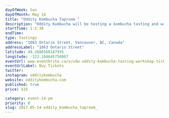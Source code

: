 ```yaml
---
dayOfWeek: Sun
dayOfMonth: May 14
title: "Oddity Kombucha Taproom "
description: "Oddity Kombucha will be hosting a kombucha tasting and workshop during Vancouver Design Week! Come be the first to preview of our kombucha bar, opening early summer, and sample our variety of kombucha flavors. We will also be guiding you through the process of making kombucha and the ingredient that makes it so delicious. Kombucha starter kits are available at the event so you can make your own kombucha at home!<br> <br> Ticket includes 3 kombucha samples and our Kombucha 101 workshop.<br> <br> Kombucha starter kits are available to purchase at the event.<br> <br> All ages are welcome! Please contact us if you have any questions."
startTime: 1-2:30
endTime: 
type: Tastings
address: "1863 Ontario Street, Vancouver, BC, Canada"
addressLabel: "1863 Ontario Street"
latitude: 49.2686560187935
longitude: -123.104645758867
eventUrl: www.eventbrite.ca/e/vdw-oddity-kombucha-tasting-workshop-tickets-34089094399
eventUrlLabel: Buy Tickets
twitter: 
instagram: odditykombucha
website: odditykombucha.com
published: true
price: $15

category: event-14-pm
priority: 0
slug: 2017-05-14-oddity_kombucha_taproom_
---
```

